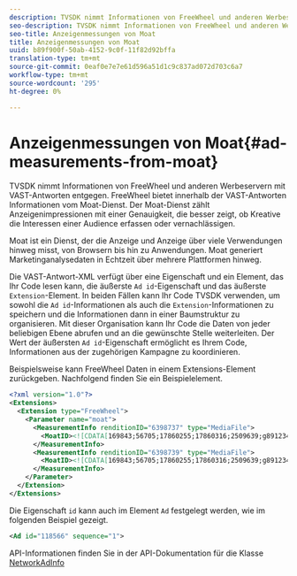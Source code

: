 ```yaml
---
description: TVSDK nimmt Informationen von FreeWheel und anderen Werbeservern mit VAST-Antworten entgegen. FreeWheel bietet innerhalb der VAST-Antworten Informationen vom Moat-Dienst. Der Moat-Dienst zählt Anzeigenimpressionen mit einer Genauigkeit, die besser zeigt, ob Kreative die Interessen einer Audience erfassen oder vernachlässigen.
seo-description: TVSDK nimmt Informationen von FreeWheel und anderen Werbeservern mit VAST-Antworten entgegen. FreeWheel bietet innerhalb der VAST-Antworten Informationen vom Moat-Dienst. Der Moat-Dienst zählt Anzeigenimpressionen mit einer Genauigkeit, die besser zeigt, ob Kreative die Interessen einer Audience erfassen oder vernachlässigen.
seo-title: Anzeigenmessungen von Moat
title: Anzeigenmessungen von Moat
uuid: b89f900f-50ab-4152-9c0f-11f82d92bffa
translation-type: tm+mt
source-git-commit: 0eaf0e7e7e61d596a51d1c9c837ad072d703c6a7
workflow-type: tm+mt
source-wordcount: '295'
ht-degree: 0%

---
```



# Anzeigenmessungen von Moat{#ad-measurements-from-moat}

TVSDK nimmt Informationen von FreeWheel und anderen Werbeservern mit VAST-Antworten entgegen. FreeWheel bietet innerhalb der VAST-Antworten Informationen vom Moat-Dienst. Der Moat-Dienst zählt Anzeigenimpressionen mit einer Genauigkeit, die besser zeigt, ob Kreative die Interessen einer Audience erfassen oder vernachlässigen.

Moat ist ein Dienst, der die Anzeige und Anzeige über viele Verwendungen hinweg misst, von Browsern bis hin zu Anwendungen. Moat generiert Marketinganalysedaten in Echtzeit über mehrere Plattformen hinweg.

Die VAST-Antwort-XML verfügt über eine Eigenschaft und ein Element, das Ihr Code lesen kann, die äußerste `Ad id`-Eigenschaft und das äußerste `Extension`-Element. In beiden Fällen kann Ihr Code TVSDK verwenden, um sowohl die `Ad id`-Informationen als auch die `Extension`-Informationen zu speichern und die Informationen dann in einer Baumstruktur zu organisieren. Mit dieser Organisation kann Ihr Code die Daten von jeder beliebigen Ebene abrufen und an die gewünschte Stelle weiterleiten. Der Wert der äußersten `Ad id`-Eigenschaft ermöglicht es Ihrem Code, Informationen aus der zugehörigen Kampagne zu koordinieren.

Beispielsweise kann FreeWheel Daten in einem Extensions-Element zurückgeben. Nachfolgend finden Sie ein Beispielelement.

```xml
<?xml version="1.0"?> 
<Extensions> 
  <Extension type="FreeWheel"> 
    <Parameter name="moat"> 
      <MeasurementInfo renditionID="6398737" type="MediaFile"> 
        <MoatID><![CDATA[169843;56705;17860255;17860316;2509639;g8912342;103311138;g436558;530633]]></MoatID> 
      </MeasurementInfo> 
      <MeasurementInfo renditionID="6398739" type="MediaFile"> 
        <MoatID><![CDATA[169843;56705;17860255;17860316;2509639;g8912342;103311138;g436558;530633]]></MoatID> 
      </MeasurementInfo> 
    </Parameter> 
  </Extension> 
</Extensions> 
```

Die Eigenschaft `id` kann auch im Element `Ad` festgelegt werden, wie im folgenden Beispiel gezeigt.

```xml
<Ad id="118566" sequence="1">
```

API-Informationen finden Sie in der API-Dokumentation für die Klasse [NetworkAdInfo](https://help.adobe.com/en_US/primetime/api/psdk/javadoc_2.7/)
